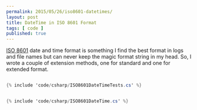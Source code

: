 ```yaml
---
permalink: 2015/05/26/iso8601-datetimes/
layout: post
title: DateTime in ISO 8601 Format
tags: [ code ]
published: true
---
```


<a href="https://en.wikipedia.org/wiki/ISO_8601">ISO 8601</a> date and time format is something I find the best 
format in logs and file names but can never keep the magic format string in my head. So, I wrote a couple of 
extension methods, one for standard and one for extended format.


```csharp

{% include 'code/csharp/ISO8601DateTimeTests.cs' %}

```


```csharp

{% include 'code/csharp/ISO8601DateTime.cs' %}

```


